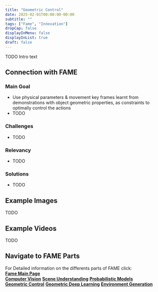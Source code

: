 ```yaml
---
title: "Geometric Control"
date: 2025-02-01T00:00:00-00:00
subtitle: ""
tags: ["Fame", "Innovation"]
dropCap: false
displayInMenu: false
displayInList: true
draft: false
---
```


TODO Intro text

## Connection with FAME

### Main Goal

- Use physical parameters & movement key frames learnt from demonstrations with object geometric properties, as constraints to optimally control the actions
- TODO


### Challenges

- TODO


### Relevancy

- TODO


### Solutions

- TODO


## Example Images

TODO


## Example Videos

TODO


## Navigate to FAME Parts

<div>
  For Detailed information on the differents parts of FAME click:<br>
  <div class="btn-group" style="width:100%">
    <a class="btn btn-primary" style="width:100%;" target="_blank" href="../"><b>Fame Main Page</b></a>
  </div>
  <div class="btn-group" style="width:100%">
    <a class="btn btn-success" style="width:33.3%;" target="_blank" href="../pose6d"><b>Computer Vision</b></a>
    <a class="btn btn-success" style="width:33.3%;" target="_blank" href="../action_segmentation"><b>Scene Understanding</b></a>
    <a class="btn btn-success" style="width:33.3%;" target="_blank" href="../prob_learning"><b>Probabilistic Models</b></a>
  </div>
  <div class="btn-group" style="width:100%">
    <a class="btn btn-success" style="width:33.3%;" target="_blank" href="../motion_control"><b>Geometric Control</b></a>
    <a class="btn btn-success" style="width:33.3%;" target="_blank" href="../geometric_learning"><b>Geometric Deep Learning</b></a>
    <a class="btn btn-success" style="width:33.3%;" target="_blank" href="../enviroment"><b>Environment Generation</b></a>
  </div>
</div>
<br>

